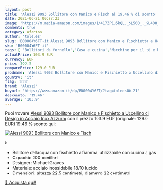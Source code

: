 ```yaml
---
layout: post
title: 'Alessi 9093 Bollitore con Manico e Fisch al 19.46 % di sconto'
date: 2021-06-21 00:27:23
image: 'https://m.media-amazon.com/images/I/417ZP1u5kQL._SL500_._SL400_.jpg'
comments: true
category: ofertas
author: 'tole.es'
slug: 'B00004Y6FT-it Alessi 9093 Bollitore con Manico e Fischietto a Uccellino...'
sku: 'B00004Y6FT-it'
tags: [ 'Bollitori da fornello','Casa e cucina','Macchine per il tè e bollitori elettrici','Tè e caffè','alessi', ]
actualPrice: 103.9 EUR
currency: EUR
price: 103.9
comparePrice: 129.0 EUR
prodname: 'Alessi 9093 Bollitore con Manico e Fischietto a Uccellino di Design in Acciaio Inox  Azzurro'
country: 'it'
flag: '🇮🇹'
brand: 'Alessi'
buyurl: 'https://www.amazon.it/dp/B00004Y6FT/?tag=tolees00-21'
descuento: '19.46'
average: '103.9'
---
```


Puoi trovare [Alessi 9093 Bollitore con Manico e Fischietto a Uccellino di Design in Acciaio Inox  Azzurro](https://www.amazon.it/dp/B00004Y6FT/?tag=tolees00-21) con il prezzo 103.9 EUR (originale: 129.0 EUR) 19.46 % sconto qui:

[![Alessi 9093 Bollitore con Manico e Fisch](https://m.media-amazon.com/images/I/417ZP1u5kQL._SL500_._SL400_.jpg)](https://www.amazon.it/dp/B00004Y6FT/?tag=tolees00-21)

ℹ️:

- Bollitore dellacqua con fischietto a fiamma; utilizzabile con cucina a gas
- Capacità: 200 centilitri
- Designer: Michael Graves
- Materiale: acciaio inossidabile 18/10 lucido
- Dimensioni: altezza 22.5 centimetri, diametro 22 centimetri

[🛒 Acquista qui!!](https://www.amazon.it/dp/B00004Y6FT/?tag=tolees00-21)
